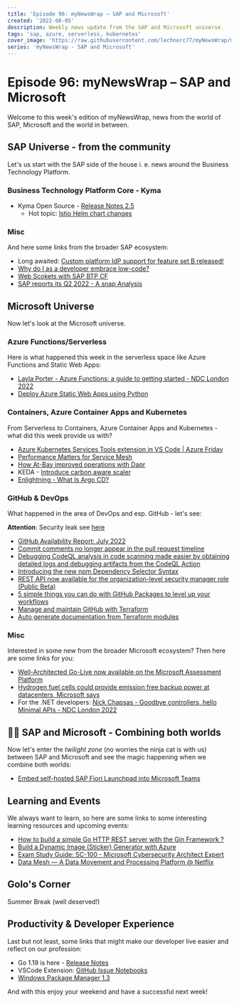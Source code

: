 ```yaml
---
title: 'Episode 96: myNewsWrap – SAP and Microsoft'
created: '2022-08-05'
description: Weekly news update from the SAP and Microsoft universe.
tags: 'sap, azure, serverless, kubernetes'
cover_image: 'https://raw.githubusercontent.com/lechnerc77/myNewsWrap/main/episodes/cover-images/episode096small.png'
series: 'myNewsWrap - SAP and Microsoft'
---
```


# Episode 96: myNewsWrap – SAP and Microsoft

Welcome to this week's edition of myNewsWrap, news from the world of SAP, Microsoft and the world in between.

## SAP Universe - from the community

Let's us start with the SAP side of the house i. e. news around the Business Technology Platform.

### Business Technology Platform Core - Kyma

* Kyma Open Source - [Release Notes 2.5](https://kyma-project.io/blog/2022/8/2/release-notes-25)
  * Hot topic: [Istio Helm chart changes](https://kyma-project.io/blog/2022/8/2/release-notes-25#istio-helm-chart-changes)

### Misc

And here some links from the broader SAP ecosystem:

* Long awaited: [Custom platform IdP support for feature set B released!](https://blogs.sap.com/2022/08/01/custom-platform-idp-support-for-feature-set-b-released/)
* [Why do I as a developer embrace low-code?](https://blogs.sap.com/2022/08/04/why-do-i-as-a-developer-embrace-low-code/)
* [Web Scokets with SAP BTP CF](https://btp.udina.de/development/websocket.html)
* [SAP reports its Q2 2022 - A snap Analysis](https://aheadcrm.blogspot.com/2022/07/sap-reports-its-q2-2022-snap-analysis.html)

## Microsoft Universe

Now let's look at the Microsoft universe.

### Azure Functions/Serverless

Here is what happened this week in the serverless space like Azure Functions and Static Web Apps:

* [Layla Porter - Azure Functions: a guide to getting started - NDC London 2022](https://youtu.be/hy_GWqjia3U)
* [Deploy Azure Static Web Apps using Python](https://dev.to/azure/deploy-azure-static-web-apps-using-python-1hn7)

### Containers, Azure Container Apps and Kubernetes

From Serverless to Containers, Azure Container Apps and Kubernetes - what did this week provide us with?

* [Azure Kubernetes Services Tools extension in VS Code | Azure Friday](https://youtu.be/V-y2r8DmmrE)
* [Performance Matters for Service Mesh](https://systemsapproach.substack.com/p/performance-matters-for-service-mesh)
* [How At-Bay improved operations with Dapr](https://www.cncf.io/case-studies/at-bay/)
* KEDA - [Introduce carbon aware scaler](https://github.com/kedacore/keda/issues/3467)
* [Enlightning - What Is Argo CD?](https://youtu.be/fQ9846hRiFo)

### GitHub & DevOps

What happened in the area of DevOps and esp. GitHub - let's see:

**Attention**: Security leak see [here](https://twitter.com/stephenlacy/status/1554697077430505473?s=21&t=bnd2RClgFcnAgbUkAAeI6A)

* [GitHub Availability Report: July 2022](https://github.blog/2022-08-03-github-availability-report-july-2022/)
* [Commit comments no longer appear in the pull request timeline](https://github.blog/changelog/2022-08-04-commit-comments-no-longer-appear-in-the-pull-request-timeline/)
* [Debugging CodeQL analysis in code scanning made easier by obtaining detailed logs and debugging artifacts from the CodeQL Action](https://github.blog/changelog/2022-08-01-debugging-codeql-analysis-in-code-scanning-made-easier-by-obtaining-detailed-logs-and-debugging-artifacts-from-the-codeql-action/)
* [Introducing the new npm Dependency Selector Syntax](https://github.blog/changelog/2022-08-03-introducing-the-new-npm-dependency-selector-syntax/)
* [REST API now available for the organization-level security manager role (Public Beta)](https://github.blog/changelog/2022-08-01-rest-api-now-available-for-the-organization-level-security-manager-role-public-beta/)
* [5 simple things you can do with GitHub Packages to level up your workflows](https://github.blog/2022-08-04-5-simple-things-you-can-do-with-github-packages-to-level-up-your-workflows/)
* [Manage and maintain GitHub with Terraform](https://dev.to/pwd9000/manage-and-maintain-github-with-terraform-2k86)
* [Auto generate documentation from Terraform modules](https://dev.to/pwd9000/auto-generate-documentation-from-terraform-modules-42bl)

### Misc

Interested in some new from the broader Microsoft ecosystem? Then here are some links for you:

* [Well-Architected Go-Live now available on the Microsoft Assessment Platform](https://techcommunity.microsoft.com/t5/azure-migration-and/well-architected-go-live-now-available-on-the-microsoft/ba-p/3521561)
* [Hydrogen fuel cells could provide emission free backup power at datacenters, Microsoft says](https://news.microsoft.com/innovation-stories/hydrogen-fuel-cells-could-provide-emission-free-backup-power-at-datacenters-microsoft-says/)
* For the .NET developers: [Nick Chapsas - Goodbye controllers, hello Minimal APIs - NDC London 2022](https://youtu.be/hPpvlKLeYYA)

## 🐱‍👤 SAP and Microsoft - Combining both worlds

Now let's enter the _twilight zone_ (no worries the ninja cat is with us) between SAP and Microsoft and see the magic happening when we combine both worlds:

* [Embed self-hosted SAP Fiori Launchpad into Microsoft Teams](https://blogs.sap.com/2022/08/02/embed-self-hosted-sap-fiori-launchpad-into-microsoft-teams/)

## Learning and Events

We always want to learn, so here are some links to some interesting learning resources and upcoming events:

* [How to build a simple Go HTTP REST server with the Gin Framework ?](https://www.practical-go-lessons.com/post/how-to-build-a-simple-go-http-rest-server-with-the-gin-framework-cbil2tiranas70neqlag)
* [Build a Dynamic Image (Sticker) Generator with Azure](https://youtu.be/JVulJtDktjk)
* [Exam Study Guide: SC-100 - Microsoft Cybersecurity Architect Expert](https://zimmergren.net/exam-study-guide-sc100-microsoft-cybersecurity-architect-expert/)
* [Data Mesh — A Data Movement and Processing Platform @ Netflix](https://netflixtechblog.com/data-mesh-a-data-movement-and-processing-platform-netflix-1288bcab2873)

## Golo's Corner

Summer Break (well deserved!)

## Productivity & Developer Experience

Last but not least, some links that might make our developer live easier and reflect on our profession:

* Go 1.19 is here - [Release Notes](https://go.dev/doc/go1.19)
* VSCode Extension: [GitHub Issue Notebooks](https://marketplace.visualstudio.com/items?itemName=ms-vscode.vscode-github-issue-notebooks)
* [Windows Package Manager 1.3](https://devblogs.microsoft.com/commandline/windows-package-manager-1-3/)

And with this enjoy your weekend and have a successful next week!
